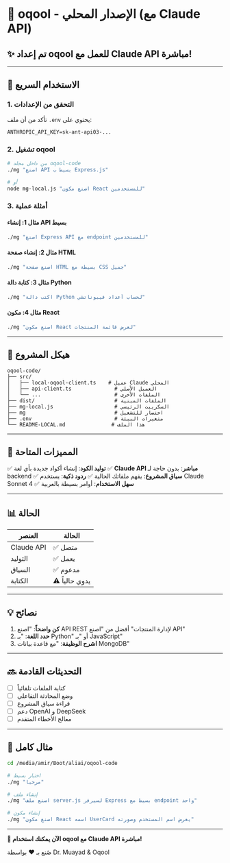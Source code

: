 # 🧠 oqool - الإصدار المحلي (مع Claude API)

## ✨ تم إعداد oqool للعمل مع Claude API مباشرة!

---

## 🚀 الاستخدام السريع

### 1. التحقق من الإعدادات

تأكد من أن ملف `.env` يحتوي على:

```env
ANTHROPIC_API_KEY=sk-ant-api03-...
```

### 2. تشغيل oqool

```bash
# من داخل مجلد oqool-code
./mg "اصنع API بسيط ب Express.js"

# أو
node mg-local.js "اصنع مكون React للمستخدمين"
```

### 3. أمثلة عملية

#### مثال 1: إنشاء API بسيط
```bash
./mg "اصنع Express API مع endpoint للمستخدمين"
```

#### مثال 2: إنشاء صفحة HTML
```bash
./mg "اصنع صفحة HTML بسيطة مع CSS جميل"
```

#### مثال 3: كتابة دالة Python
```bash
./mg "اكتب دالة Python لحساب أعداد فيبوناتشي"
```

#### مثال 4: مكون React
```bash
./mg "اصنع مكون React لعرض قائمة المنتجات"
```

---

## 📁 هيكل المشروع

```
oqool-code/
├── src/
│   ├── local-oqool-client.ts    # عميل Claude المحلي
│   ├── api-client.ts              # العميل الأصلي
│   └── ...                        # الملفات الأخرى
├── dist/                          # الملفات المبنية
├── mg-local.js                    # السكريبت الرئيسي
├── mg                             # اختصار للتشغيل
├── .env                           # متغيرات البيئة
└── README-LOCAL.md               # هذا الملف
```

---

## 🔧 المميزات المتاحة

✅ **توليد الكود**: إنشاء أكواد جديدة بأي لغة
✅ **Claude API مباشر**: بدون حاجة لـ backend
✅ **سياق المشروع**: يفهم ملفاتك الحالية
✅ **ردود ذكية**: يستخدم Claude Sonnet 4
✅ **سهل الاستخدام**: أوامر بسيطة بالعربية

---

## 📊 الحالة

| العنصر | الحالة |
|--------|--------|
| Claude API | ✅ متصل |
| التوليد | ✅ يعمل |
| السياق | ✅ مدعوم |
| الكتابة | ⚠️  يدوي حالياً |

---

## 💡 نصائح

1. **كن واضحاً**: "اصنع API REST لإدارة المنتجات" أفضل من "اصنع API"
2. **حدد اللغة**: "بـ Python" أو "بـ JavaScript"
3. **اشرح الوظيفة**: "مع قاعدة بيانات MongoDB"

---

## 🔜 التحديثات القادمة

- [ ] كتابة الملفات تلقائياً
- [ ] وضع المحادثة التفاعلي
- [ ] قراءة سياق المشروع
- [ ] دعم OpenAI و DeepSeek
- [ ] معالج الأخطاء المتقدم

---

## 📝 مثال كامل

```bash
cd /media/amir/Boot/aliai/oqool-code

# اختبار بسيط
./mg "مرحبا"

# إنشاء ملف
./mg "اصنع ملف server.js لسيرفر Express بسيط مع endpoint واحد"

# إنشاء مكون
./mg "اصنع مكون React اسمه UserCard يعرض اسم المستخدم وصورته"
```

---

**🎉 الآن يمكنك استخدام oqool مع Claude API مباشرة!**

صُنع بـ ❤️ بواسطة Dr. Muayad & Oqool
